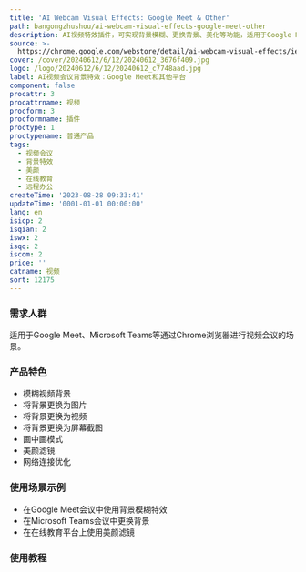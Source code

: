 ```yaml
---
title: 'AI Webcam Visual Effects: Google Meet & Other'
path: bangongzhushou/ai-webcam-visual-effects-google-meet-other
description: AI视频特效插件，可实现背景模糊、更换背景、美化等功能，适用于Google Meet和其他视频会议平台。
source: >-
  https://chrome.google.com/webstore/detail/ai-webcam-visual-effects/iedbphhbpflhgpihkcceocomcdnemcbj?hl=en
cover: /cover/20240612/6/12/20240612_3676f409.jpg
logo: /logo/20240612/6/12/20240612_c7748aad.jpg
label: AI视频会议背景特效：Google Meet和其他平台
component: false
procattr: 3
procattrname: 视频
procform: 3
procformname: 插件
proctype: 1
proctypename: 普通产品
tags:
  - 视频会议
  - 背景特效
  - 美颜
  - 在线教育
  - 远程办公
createTime: '2023-08-28 09:33:41'
updateTime: '0001-01-01 00:00:00'
lang: en
isicp: 2
isqian: 2
iswx: 2
isqq: 2
iscom: 2
price: ''
catname: 视频
sort: 12175
---
```




### 需求人群
适用于Google Meet、Microsoft Teams等通过Chrome浏览器进行视频会议的场景。

### 产品特色
- 模糊视频背景
- 将背景更换为图片
- 将背景更换为视频
- 将背景更换为屏幕截图
- 画中画模式
- 美颜滤镜
- 网络连接优化

### 使用场景示例
- 在Google Meet会议中使用背景模糊特效
- 在Microsoft Teams会议中更换背景
- 在在线教育平台上使用美颜滤镜

### 使用教程


  
